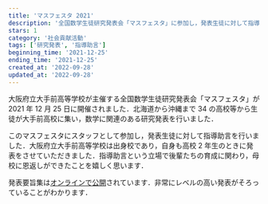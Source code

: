 ```yaml
---
title: 'マスフェスタ 2021'
description: '全国数学生徒研究発表会「マスフェスタ」に参加し，発表生徒に対して指導助言を行いました．'
stars: 1
category: '社会貢献活動'
tags: ['研究発表', '指導助言']
beginning_time: '2021-12-25'
ending_time: '2021-12-25'
created_at: '2022-09-28'
updated_at: '2022-09-28'
---
```


大阪府立大手前高等学校が主催する全国数学生徒研究発表会「マスフェスタ」が 2021 年 12 月 25 日に開催されました．北海道から沖縄まで 34 の高校等から生徒が大手前高校に集い，数学に関連のある研究発表を行いました．

このマスフェスタにスタッフとして参加し，発表生徒に対して指導助言を行いました．大阪府立大手前高等学校は出身校であり，自身も高校 2 年生のときに発表をさせていただきました．指導助言という立場で後輩たちの育成に関わり，母校に恩返しができたことを嬉しく思います．

発表要旨集は[オンラインで公開](https://otemae-hs.ed.jp/ssh/dat/2021mathfesta_abstract.pdf)されています．非常にレベルの高い発表がそろっていることがわかります．
